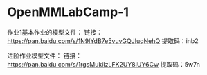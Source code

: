 # OpenMMLabCamp-1
作业1基本作业的模型文件：
链接：https://pan.baidu.com/s/1N9lYdB7e5vuvGQJIuqNehQ 
提取码：inb2 

进阶作业模型文件：
链接：https://pan.baidu.com/s/1rgsMukiIzLFK2UY8lUY6Cw 
提取码：5w7n 
